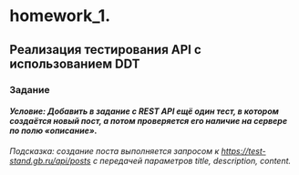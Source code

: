 # homework_1.

## Реализация тестирования API с использованием DDT

### Задание
#### _Условие: Добавить в задание с REST API ещё один тест, в котором создаётся новый пост, а потом проверяется его наличие на сервере по полю «описание»._
_Подсказка: создание поста выполняется запросом к https://test-stand.gb.ru/api/posts с передачей параметров title, description, content._